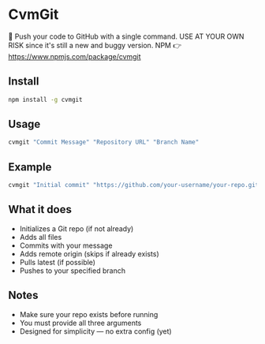 # CvmGit

🧠 Push your code to GitHub with a single command.
USE AT YOUR OWN RISK since it's still a new and buggy version.
NPM 👉 https://www.npmjs.com/package/cvmgit

## Install

```bash
npm install -g cvmgit
```

## Usage

```bash
cvmgit "Commit Message" "Repository URL" "Branch Name"
```

## Example

```bash
cvmgit "Initial commit" "https://github.com/your-username/your-repo.git" "main"
```

## What it does

- Initializes a Git repo (if not already)
- Adds all files
- Commits with your message
- Adds remote origin (skips if already exists)
- Pulls latest (if possible)
- Pushes to your specified branch

## Notes

- Make sure your repo exists before running
- You must provide all three arguments
- Designed for simplicity — no extra config (yet)

